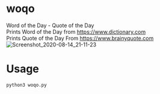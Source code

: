 # woqo
Word of the Day - Quote of the Day</br>
Prints Word of the Day from https://www.dictionary.com</br>
Prints Quote of the Day From https://www.brainyquote.com</br>
![Screenshot_2020-08-14_21-11-23](https://user-images.githubusercontent.com/50124557/90267306-f9fd8180-de72-11ea-99b8-2c1e40e519f4.png)

# Usage
```python3 woqo.py```
